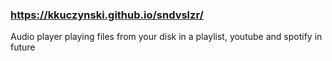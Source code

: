 ### https://kkuczynski.github.io/sndvslzr/

Audio player playing files from your disk in a playlist, youtube and spotify in future
